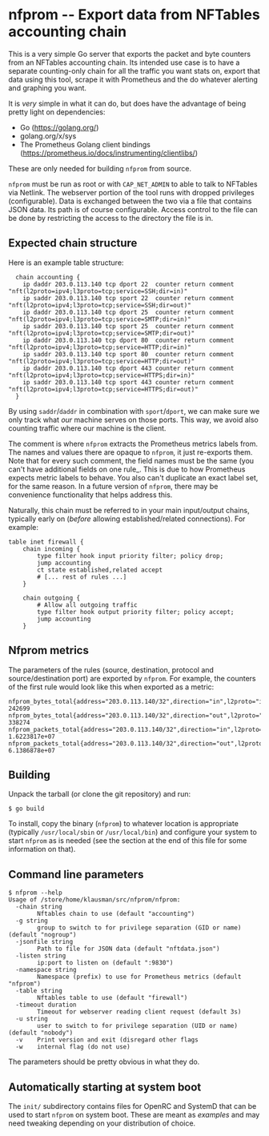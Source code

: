 # nfprom -- Export data from NFTables accounting chain

This is a very simple Go server that exports the packet and byte counters from
an NFTables accounting chain. Its intended use case is to have a separate
counting-only chain for all the traffic you want stats on, export that data
using this tool, scrape it with Prometheus and the do whatever alerting and
graphing you want.

It is *very* simple in what it can do, but does have the advantage of being
pretty light on dependencies:

- Go (https://golang.org/) 
- golang.org/x/sys 
- The Prometheus Golang client bindings
  (https://prometheus.io/docs/instrumenting/clientlibs/)

These are only needed for building `nfprom` from source.

`nfprom` must be run as root or with `CAP_NET_ADMIN` to able to talk to
NFTables via Netlink. The webserver portion of the tool runs with dropped
privileges (configurable). Data is exchanged between the two via a file
that contains JSON data. Its path is of course configurable. Access control
to the file can be done by restricting the access to the directory the file
is in.

## Expected chain structure

Here is an example table structure:

```
  chain accounting {
    ip daddr 203.0.113.140 tcp dport 22  counter return comment "nft(l2proto=ipv4;l3proto=tcp;service=SSH;dir=in)"
    ip saddr 203.0.113.140 tcp sport 22  counter return comment "nft(l2proto=ipv4;l3proto=tcp;service=SSH;dir=out)"
    ip daddr 203.0.113.140 tcp dport 25  counter return comment "nft(l2proto=ipv4;l3proto=tcp;service=SMTP;dir=in)"
    ip saddr 203.0.113.140 tcp sport 25  counter return comment "nft(l2proto=ipv4;l3proto=tcp;service=SMTP;dir=out)"
    ip daddr 203.0.113.140 tcp dport 80  counter return comment "nft(l2proto=ipv4;l3proto=tcp;service=HTTP;dir=in)"
    ip saddr 203.0.113.140 tcp sport 80  counter return comment "nft(l2proto=ipv4;l3proto=tcp;service=HTTP;dir=out)"
    ip daddr 203.0.113.140 tcp dport 443 counter return comment "nft(l2proto=ipv4;l3proto=tcp;service=HTTPS;dir=in)"
    ip saddr 203.0.113.140 tcp sport 443 counter return comment "nft(l2proto=ipv4;l3proto=tcp;service=HTTPS;dir=out)"
  }
```

By using `saddr`/`daddr` in combination with `sport`/`dport`, we can make sure
we only track what _our_ machine serves on those ports. This way, we avoid also
counting traffic where our machine is the client.

The comment is where `nfprom` extracts the Prometheus metrics labels from. The
names and values there are opaque to `nfprom`, it just re-exports them. Note
that for every such comment, the field names must be the same (you can't have
additional fields on one rule_. This is due to how Prometheus expects metric
labels to behave. You also can't duplicate an exact label set, for the same
reason. In a future version of `nfprom`, there may be convenience functionality
that helps address this.

Naturally, this chain must be referred to in your main input/output chains,
typically early on (*before* allowing established/related connections). For
example:

```
table inet firewall {
	chain incoming {
		type filter hook input priority filter; policy drop;
		jump accounting
		ct state established,related accept
		# [... rest of rules ...]
	}

	chain outgoing {
		# Allow all outgoing traffic
		type filter hook output priority filter; policy accept;
		jump accounting
	}
```

## Nfprom metrics

The parameters of the rules (source, destination, protocol and
source/destination port) are exported by `nfprom`. For example, the counters of
the first rule would look like this when exported as a metric:

```
nfprom_bytes_total{address="203.0.113.140/32",direction="in",l2proto="ipv4",l3proto="tcp",service="SSH"} 242699
nfprom_bytes_total{address="203.0.113.140/32",direction="out",l2proto="ipv4",l3proto="tcp",service="SSH"} 338274
nfprom_packets_total{address="203.0.113.140/32",direction="in",l2proto="ipv4",l3proto="tcp",service="SSH"} 1.6223817e+07
nfprom_packets_total{address="203.0.113.140/32",direction="out",l2proto="ipv4",l3proto="tcp",service="SSH"} 6.1386878e+07
```

## Building

Unpack the tarball (or clone the git repository) and run:

```
$ go build
```

To install, copy the binary (`nfprom`) to whatever location is appropriate
(typically `/usr/local/sbin` or `/usr/local/bin`) and configure your system to
start `nfprom` as is needed (see the section at the end of this file for some
information on that).

## Command line parameters

```
$ nfprom --help
Usage of /store/home/klausman/src/nfprom/nfprom:
  -chain string
        Nftables chain to use (default "accounting")
  -g string
        group to switch to for privilege separation (GID or name) (default "nogroup")
  -jsonfile string
        Path to file for JSON data (default "nftdata.json")
  -listen string
        ip:port to listen on (default ":9830")
  -namespace string
        Namespace (prefix) to use for Prometheus metrics (default "nfprom")
  -table string
        Nftables table to use (default "firewall")
  -timeout duration
        Timeout for webserver reading client request (default 3s)
  -u string
        user to switch to for privilege separation (UID or name) (default "nobody")
  -v    Print version and exit (disregard other flags
  -w    internal flag (do not use)
```

The parameters should be pretty obvious in what they do.

## Automatically starting at system boot

The `init/` subdirectory contains files for OpenRC and SystemD that can be used
to start `nfprom` on system boot. These are meant as *examples* and may need
tweaking depending on your distribution of choice.

